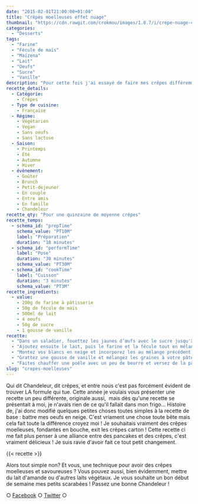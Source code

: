 ```yaml
---
date: "2015-02-01T21:00:00+01:00"
title: "Crêpes moelleuses effet nuage"
thumbnail: "https://cdn.rawgit.com/crokmou/images/1.0.7/i/crepe-nuage-chandeleur-recette-blog-culinaire-crokmou.jpg"
categories:
  - "Desserts"
tags:
  - "Farine"
  - "Fécule de maïs"
  - "Maïzena"
  - "Lait"
  - "Oeufs"
  - "Sucre"
  - "Vanille"
description: "Pour cette fois j'ai essayé de faire mes crêpes différemment, avec des blancs d'oeufs battus en neige cela donne des crêpes moelleuses !"
recette_details:
  - Catégorie:
    - Crêpes
  - Type de cuisine:
    - Française  
  - Régime:
    - Végétarien
    - Vegan
    - Sans oeufs
    - Sans lactose
  - Saison:
    - Printemps
    - Été
    - Automne
    - Hiver
  - évènement:
    - Goûter
    - Brunch
    - Petit-dejeuner
    - En couple
    - Entre amis
    - En famille
    - Chandeleur
recette_qty: "Pour une quinzaine de moyenne crêpes"
recette_temps:
  - schema_id: "prepTime"
    schema_value: "PT10M"
    label: "Préparation"
    duration: "10 minutes"
  - schema_id: "performTime"
    label: "Pose"
    duration: "30 minutes"
    schema_value: "PT30M"
  - schema_id: "cookTime"
    label: "Cuisson"
    duration: "3 minutes"
    schema_value: "PT3M"
recette_ingredients:
  - value:
    - 200g de farine à pâtisserie
    - 50g de fécule de maïs
    - 500ml de lait
    - 4 oeufs
    - 50g de sucre
    - 1 gousse de vanille
recette:
  - "Dans un saladier, fouettez les jaunes d’œufs avec le sucre jusqu'à blanchiment du mélange."
  - "Ajoutez ensuite le lait, puis le farine et la fécule tout en mélangeant pour éviter les grumeaux"
  - "Montez vos blancs en neige et incorporez les au mélange précédent."
  - "Grattez une gousse de vanille et mélangez les graines à votre pâte à crêpes. Laissez ensuite reposer le tout au frais 30 minutes environ."
  - "Faites chauffer une poêle avec un peu de beurre et versez de la pâte à crêpes (selon la taille de votre poêle). Faites cuire sur chaque façe jusqu'à ce qu'elles soient dorées et dégustez encore chaud !"
slug: "crepes-moelleuses"
---
```


Qui dit Chandeleur, dit crêpes, et entre nous c'est pas forcément évident de trouver LA formule qui tue. Cette année je voulais vous présenter une recette un peu différente, originale aussi,  mais dès qu'une recette se présentait à moi, je n'avais rien de ce qu'il fallait dans mon frigo... Histoire de, j'ai donc modifié quelques petites choses toutes simples à la recette de base : battre mes oeufs en neige. C'est vriament une chose toute bête mais cela fait toute la différence croyez moi ! Je souhaitais vraiment des crêpes moelleuses, fondantes en bouche, exit les crêpes carton ! Cette recette ci me fait plus penser à une alliance entre des pancakes et des crêpes, c'est vraiment délicieux ! Je suis ravie d'avoir fait ce tout petit changement.

{{< recette >}}

Alors tout simple non? Et vous, une technique pour avoir des crêpes moelleuses et savoureuses ? Vous pouvez aussi, bien évidemment, mettre du lait d'amande ou d'autres laits végétaux. Je vous souhaite un bon début de semaine mes petits scarabées ! Passez une bonne Chandeleur !

○ [Facebook](https://www.facebook.com/crokmou.blog) ○ [Twitter](https://twitter.com/Crokmou) ○
